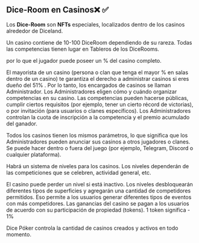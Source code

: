 ## Dice-Room en Casinos❌ ✅


Los **Dice-Room** son **NFTs** especiales, localizados dentro de los casinos alrededor de Diceland.

Un casino contiene de 10-100 DiceRoom dependiendo de su rareza. Todas las competencias  tienen lugar en Tableros de los DiceRooms.

por lo que el jugador puede poseer un %  del casino completo.

El mayorista de un casino (persona o clan que tenga el mayor % en salas dentro de un casino) te garantiza el derecho a administrar casinos si eres dueño del 51% . Por lo tanto, los  encargados de casinos se llaman Administrador. Los Administradores eligen cómo y cuándo organizar competencias en su casino. Las competencias pueden hacerse públicas, cumplir ciertos requisitos (por ejemplo, tener un cierto récord de victorias), o por invitación (para usuarios o clanes específicos). Los Administradores controlan la cuota de inscripción a la competencia y el premio acumulado del ganador.

Todos los casinos tienen los mismos parámetros, lo que significa que los Administradores pueden anunciar sus casinos a otros jugadores o clanes. Se puede hacer dentro o fuera del juego (por ejemplo, Telegram, Discord o cualquier plataforma). 

Habrá un sistema de niveles para los casinos. Los niveles dependerán de las competiciones que se celebren, actividad general, etc.

El casino puede perder un nivel si está inactivo. Los niveles desbloquearán diferentes tipos de superficies y agregarán una cantidad de competidores permitidos. Eso permite a los usuarios generar diferentes tipos de eventos con más competidores. Las ganancias del casino se pagan a los usuarios de acuerdo con su participación de propiedad (tokens). 1 token significa - 1%

Dice Póker controla la cantidad de casinos creados y activos en todo momento.


